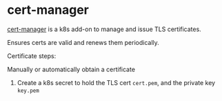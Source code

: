 # cert-manager

[cert-manager](https://github.com/jetstack/cert-manager) is a k8s add-on to manage and issue TLS certificates.

Ensures certs are valid and renews them periodically.

Certificate steps:

Manually or automatically obtain a certificate
1. Create a k8s secret to hold the TLS cert `cert.pem`, and the private key `key.pem`
